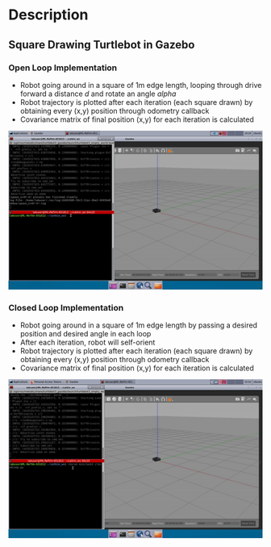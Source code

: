 # Description

## Square Drawing Turtlebot in Gazebo
### Open Loop Implementation
- Robot going around in a square of 1m edge length, looping through drive forward a distance _d_ and rotate an angle _alpha_
- Robot trajectory is plotted after each iteration (each square drawn) by obtaining every (x,y) position through odometry callback
- Covariance matrix of final position (x,y) for each iteration is calculated

![](../gif/openloop.gif)



### Closed Loop Implementation
- Robot going around in a square of 1m edge length by passing a desired position and desired angle in each loop
- After each iteration, robot will self-orient 
- Robot trajectory is plotted after each iteration (each square drawn) by obtaining every (x,y) position through odometry callback
- Covariance matrix of final position (x,y) for each iteration is calculated

![](../gif/closedloop.gif)